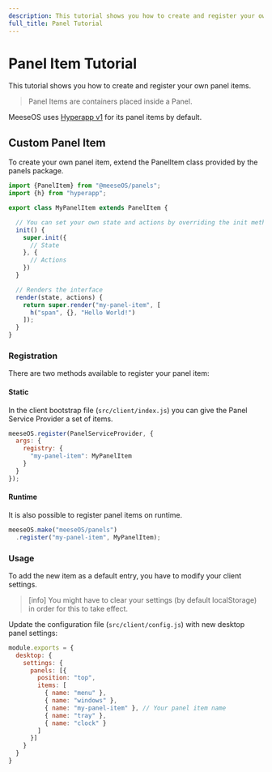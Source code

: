 ```yaml
---
description: This tutorial shows you how to create and register your own panel items.
full_title: Panel Tutorial
---
```


# Panel Item Tutorial

This tutorial shows you how to create and register your own panel items.

> Panel Items are containers placed inside a Panel.

MeeseOS uses [Hyperapp v1](https://github.com/jorgebucaran/hyperapp/tree/V1) for its panel items by default.

## Custom Panel Item

To create your own panel item, extend the PanelItem class provided by the panels package.

```javascript
import {PanelItem} from "@meeseOS/panels";
import {h} from "hyperapp";

export class MyPanelItem extends PanelItem {

  // You can set your own state and actions by overriding the init method
  init() {
    super.init({
      // State
    }, {
      // Actions
    })
  }

  // Renders the interface
  render(state, actions) {
    return super.render("my-panel-item", [
      h("span", {}, "Hello World!")
    ]);
  }
}
```

### Registration

There are two methods available to register your panel item:

#### Static

In the client bootstrap file (`src/client/index.js`) you can give the Panel Service Provider a set of items.

```javascript
meeseOS.register(PanelServiceProvider, {
  args: {
    registry: {
      "my-panel-item": MyPanelItem
    }
  }
});
```

#### Runtime

It is also possible to register panel items on runtime.

```javascript
meeseOS.make("meeseOS/panels")
  .register("my-panel-item", MyPanelItem);
```

### Usage

To add the new item as a default entry, you have to modify your client settings.

> [info] You might have to clear your settings (by default localStorage) in order for this to take effect.

Update the configuration file (`src/client/config.js`) with new desktop panel settings:

```javascript
module.exports = {
  desktop: {
    settings: {
      panels: [{
        position: "top",
        items: [
          { name: "menu" },
          { name: "windows" },
          { name: "my-panel-item" }, // Your panel item name
          { name: "tray" },
          { name: "clock" }
        ]
      }]
    }
  }
}
```
